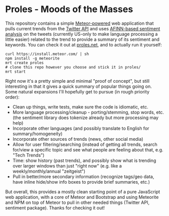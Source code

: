 Proles - Moods of the Masses
=======

This repository contains a simple [Meteor-powered](https://the.meteor.com/) web application that pulls current trends from the [Twitter API](https://dev.twitter.com/) and uses [AFINN-based sentiment analysis](https://www.npmjs.org/package/sentiment) on the tweets (currently US-only to make language processing a little easier) related to the trend to provide a summary of its sentiment and keywords. You can check it out at [proles.net](http://proles.net/), and to actually run it yourself:

    curl https://install.meteor.com/ | sh
    npm install -g meteorite
    mrt create proles
    # clone this repo however you choose and stick it in proles/
    mrt start

Right now it's a pretty simple and minimal "proof of concept", but still interesting in that it gives a quick summary of popular things going on. Some natural expansions I'll hopefully get to pursue (in rough priority order):
- Clean up things, write tests, make sure the code is idiomatic, etc.
- More language processing/cleanup - porting/stemming, stop words, etc. (the sentiment library does tokenize already but more processing may help)
- Incorporate other languages (and possibly translate to English for summary/homogeneity)
- Incorporate other sources of trends (news, other social media)
- Allow for user filtering/searching (instead of getting all trends, search for/view a specific topic and see what people are feeling about that, e.g. "Tech Trends")
- Time: show history (past trends), and possibly show what is trending over larger windows than just "right now" (e.g. like a weekly/monthly/annual "zeitgeist")
- Pull in better/more secondary information (recognize tags/geo data, have inline hide/show info boxes to provide brief summaries, etc.)

But overall, this provides a mostly clean starting point of a pure JavaScript web application, with a core of Meteor and Bootstrap and using Meteorite and NPM on top of Meteor to pull in other needed things (Twitter API, sentiment package). Thanks for checking it out!